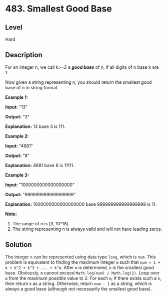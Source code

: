 # 483. Smallest Good Base
## Level
Hard

## Description
For an integer n, we call k>=2 a ***good base*** of n, if all digits of n base k are 1.

Now given a string representing n, you should return the smallest good base of n in string format.

**Example 1:**

**Input:** "13"

**Output:** "3"

**Explanation:** 13 base 3 is 111.

**Example 2:**

**Input:** "4681"

**Output:** "8"

**Explanation:** 4681 base 8 is 11111.

**Example 3:**

**Input:** "1000000000000000000"

**Output:** "999999999999999999"

**Explanation:** 1000000000000000000 base 999999999999999999 is 11.

**Note:**

1. The range of n is [3, 10^18].
2. The string representing n is always valid and will not have leading zeros.

## Solution
The integer `n` can be represented using data type `long`, which is `num`. This problem is equivalent to finding the maximum integer `m` such that `num = 1 + k + k^2 + k^3 + ... + k^m`. After `m` is determined, `k` is the smallest good base. Obviously, `m` cannot exceed `Math.log(num) / Math.log(2)`. Loop over `m` from the maximum possible value to 2. For each `m`, if there exists such a `k`, then return `k` as a string. Otherwise, return `num - 1` as a string, which is always a good base (although not necessarily the smallest good base).
